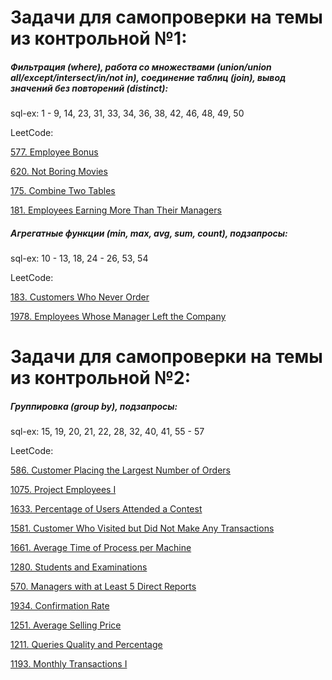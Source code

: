 # Задачи для самопроверки на темы из контрольной №1:

##### Фильтрация (where), работа со множествами (union/union all/except/intersect/in/not in), соединение таблиц (join), вывод значений без повторений (distinct):

sql-ex: 1 - 9, 14, 23, 31, 33, 34, 36, 38, 42, 46, 48, 49, 50

LeetCode:

[577. Employee Bonus](https://leetcode.com/problems/employee-bonus/)

[620. Not Boring Movies](https://leetcode.com/problems/not-boring-movies/)

[175. Combine Two Tables](https://leetcode.com/problems/combine-two-tables/)

[181. Employees Earning More Than Their Managers](https://leetcode.com/problems/employees-earning-more-than-their-managers/)

##### Агрегатные функции (min, max, avg, sum, count), подзапросы:

sql-ex: 10 - 13, 18, 24 - 26, 53, 54

LeetCode:

[183. Customers Who Never Order](https://leetcode.com/problems/customers-who-never-order/)

[1978. Employees Whose Manager Left the Company](https://leetcode.com/problems/employees-whose-manager-left-the-company/)

# Задачи для самопроверки на темы из контрольной №2:

##### Группировка (group by), подзапросы:
sql-ex: 15, 19, 20, 21, 22, 28, 32, 40, 41, 55 - 57

LeetCode:

[586. Customer Placing the Largest Number of Orders](https://leetcode.com/problems/customer-placing-the-largest-number-of-orders/)

[1075. Project Employees I](https://leetcode.com/problems/project-employees-i/)

[1633. Percentage of Users Attended a Contest](https://leetcode.com/problems/percentage-of-users-attended-a-contest/)

[1581. Customer Who Visited but Did Not Make Any Transactions](https://leetcode.com/problems/customer-who-visited-but-did-not-make-any-transactions/)

[1661. Average Time of Process per Machine](https://leetcode.com/problems/average-time-of-process-per-machine/)

[1280. Students and Examinations](https://leetcode.com/problems/students-and-examinations/)

[570. Managers with at Least 5 Direct Reports](https://leetcode.com/problems/managers-with-at-least-5-direct-reports/)

[1934. Confirmation Rate](https://leetcode.com/problems/confirmation-rate/)

[1251. Average Selling Price](https://leetcode.com/problems/average-selling-price/)

[1211. Queries Quality and Percentage](https://leetcode.com/problems/queries-quality-and-percentage/)

[1193. Monthly Transactions I](https://leetcode.com/problems/monthly-transactions-i/)
